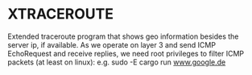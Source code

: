 # XTRACEROUTE

Extended traceroute program that shows geo information besides the server ip, if available.
As we operate on layer 3 and send ICMP EchoRequest and receive replies, we need root privileges 
to filter ICMP packets (at least on linux): e.g. sudo -E cargo run www.google.de